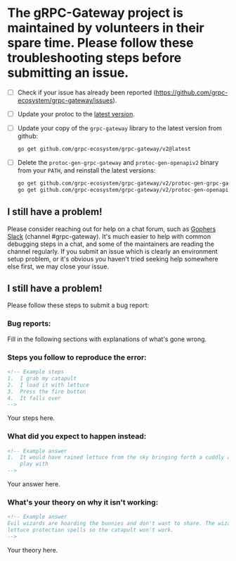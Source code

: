 # The gRPC-Gateway project is maintained by volunteers in their spare time. Please follow these troubleshooting steps before submitting an issue.

- [ ] Check if your issue has already been reported (https://github.com/grpc-ecosystem/grpc-gateway/issues).
- [ ] Update your protoc to the [latest version](https://github.com/google/protobuf/releases).
- [ ] Update your copy of the `grpc-gateway` library to the latest version from github:
  ```sh
  go get github.com/grpc-ecosystem/grpc-gateway/v2@latest
  ```
- [ ] Delete the `protoc-gen-grpc-gateway` and `protoc-gen-openapiv2` binary from your `PATH`, and reinstall the latest versions:

  ```sh
  go get github.com/grpc-ecosystem/grpc-gateway/v2/protoc-gen-grpc-gateway
  go get github.com/grpc-ecosystem/grpc-gateway/v2/protoc-gen-openapiv2
  ```

## I still have a problem!

Please consider reaching out for help on a chat forum, such as
[Gophers Slack](https://invite.slack.golangbridge.org/) (channel #grpc-gateway).
It's much easier to help with common debugging steps in a chat, and some of
the maintainers are reading the channel regularly. If you
submit an issue which is clearly an environment setup problem, or it's obvious
you haven't tried seeking help somewhere else first, we may close your issue.

## I still have a problem!

Please follow these steps to submit a bug report:

### Bug reports:

Fill in the following sections with explanations of what's gone wrong.

### Steps you follow to reproduce the error:

```html
<!-- Example steps
1.  I grab my catapult
2.  I load it with lettuce
3.  Press the fire button
4.  It falls over
-->
```

Your steps here.

### What did you expect to happen instead:

```html
<!-- Example answer
1.  It would have rained lettuce from the sky bringing forth a cuddly army of bunnies we could
    play with
-->
```

Your answer here.

### What's your theory on why it isn't working:

```html
<!-- Example answer
Evil wizards are hoarding the bunnies and don't want to share. The wizards are casting
lettuce protection spells so the catapult won't work.
-->
```

Your theory here.
